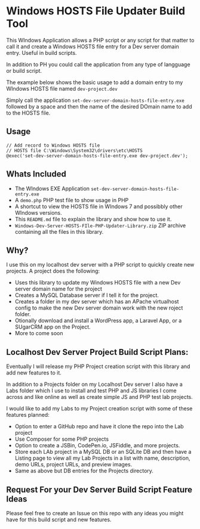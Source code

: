 # Windows HOSTS File Updater Build Tool
This WIndows Application allows a PHP script or any script for that matter to call it and create a Windows HOSTS file entry for a Dev server domain entry.  Useful in build scripts.

In addition to PH you could call the application from any type of langguage or build script.

The example below shows the basic usage to add a domain entry to my WIndows HOSTS file named `dev-project.dev`

Simply call the application `set-dev-server-domain-hosts-file-entry.exe` followed by a space and then the name of the desired DOmain name to add to the HOSTS file.

## Usage

    // Add record to Windows HOSTS file
    // HOSTS file C:\Windows\System32\drivers\etc\HOSTS
    @exec('set-dev-server-domain-hosts-file-entry.exe dev-project.dev');

## Whats Included

- The WIndows EXE Application `set-dev-server-domain-hosts-file-entry.exe`
- A `demo.php` PHP test file to show usage in PHP
- A shortcut to view the HOSTS file in WIndows 7 and possibbly other WIndows versions.
- This `README.md` file to explain the library and show how to use it.
- `Windows-Dev-Server-HOSTS-FIle-PHP-Updater-Library.zip` ZIP archive containing all the files in this library.

## Why?
I use this on my localhost dev server with a PHP script to quickly create new projects.  A project does the following:

- Uses this library to update my Windows HOSTS file with a new Dev server domain name for the project
- Creates a MySQL Database server if I tell it for the project.
- Creates a folder in my dev server which has an APache virtualhost config to make the new Dev server domain work with the new roject folder.
- Otionally download and install a WordPress app, a Laravel App, or a SUgarCRM app on the Project.
- More to come soon

## Localhost Dev Server Project Build Script Plans:

Eventually I will release my PHP Project creation script with this library and add new features to it.

In addition to a Projects folder on my Localhost Dev server I also have a Labs folder which I use to install and test PHP and JS libraries I come across and like online as well as create simple JS and PHP test lab projects.

I would like to add my Labs to my Project creation script with some of these features planned:

- Option to enter a GitHub repo and have it clone the repo into the Lab project
- Use Composer for some PHP projects
- Option to create a JSBin, CodePen.io, JSFiddle, and more projects.
- Store each LAb project in a MySQL DB or an SQLite DB and then have a Listing page to view all my Lab Projects in a list with name, description, demo URLs, project URLs, and preview images.
- Same as above but DB entries for the Projects directory.

## Request For your Dev Server Build Script Feature Ideas
Please feel free to create an Issue on this repo with any ideas you might have for this build script and new features.









































